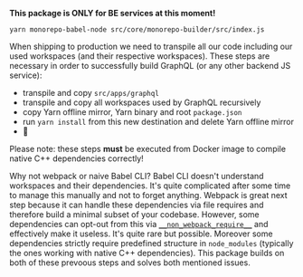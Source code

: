 **This package is ONLY for BE services at this moment!**

```text
yarn monorepo-babel-node src/core/monorepo-builder/src/index.js
```

When shipping to production we need to transpile all our code including our used workspaces (and their respective workspaces). These steps are necessary in order to successfully build GraphQL (or any other backend JS service):

- transpile and copy `src/apps/graphql`
- transpile and copy all workspaces used by GraphQL recursively
- copy Yarn offline mirror, Yarn binary and root `package.json`
- run `yarn install` from this new destination and delete Yarn offline mirror
- 🚀

Please note: these steps **must** be executed from Docker image to compile native C++ dependencies correctly!

Why not webpack or naive Babel CLI? Babel CLI doesn't understand workspaces and their dependencies. It's quite complicated after some time to manage this manually and not to forget anything. Webpack is great next step because it can handle these dependencies via file requires and therefore build a minimal subset of your codebase. However, some dependencies can opt-out from this via [`__non_webpack_require__`](https://webpack.js.org/api/module-variables/#__non_webpack_require__-webpack-specific) and effectively make it useless. It's quite rare but possible. Moreover some dependencies strictly require predefined structure in `node_modules` (typically the ones working with native C++ dependencies). This package builds on both of these prevoous steps and solves both mentioned issues.
